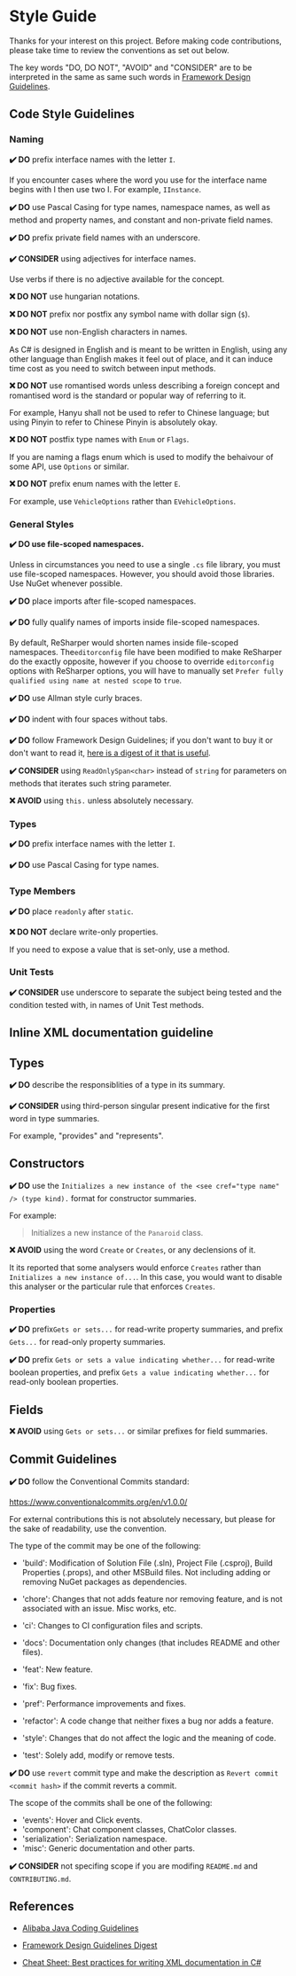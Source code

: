 # Style Guide

Thanks for your interest on this project. Before making code contributions, please take time to review the conventions as set out below.

The key words "DO, DO NOT", "AVOID" and "CONSIDER" are to be interpreted in the same as same such words in [Framework Design Guidelines](https://learn.microsoft.com/en-us/dotnet/standard/design-guidelines).

## Code Style Guidelines

### Naming

**✔️ DO** prefix interface names with the letter `I`.

If you encounter cases where the word you use for the interface name begins with I then use two I. For example, `IInstance`.

**✔️ DO** use Pascal Casing for type names, namespace names, as well as method and property names, and constant and non-private field names.

**✔️ DO** prefix private field names with an underscore.

**✔️ CONSIDER** using adjectives for interface names.

Use verbs if there is no adjective available for the concept. 

**❌ DO NOT** use hungarian notations.

**❌ DO NOT** prefix nor postfix any symbol name with dollar sign (`$`).

**❌ DO NOT** use non-English characters in names.

As C# is designed in English and is meant to be written in English, using any other language than English makes it feel out of place, and it can induce time cost as you need to switch between input methods.

**❌ DO NOT** use romantised words unless describing a foreign concept and romantised word is the standard or popular way of referring to it.

For example, Hanyu shall not be used to refer to Chinese language; but using Pinyin to refer to Chinese Pinyin is absolutely okay.

**❌ DO NOT** postfix type names with `Enum` or `Flags`.

If you are naming a flags enum which is used to modify the behaivour of some API, use `Options` or similar.

**❌ DO NOT** prefix enum names with the letter `E`.

For example, use `VehicleOptions` rather than `EVehicleOptions`.

### General Styles

**✔️ DO use file-scoped namespaces.**

Unless in circumstances you need to use a single `.cs` file library, you must use file-scoped namespaces. However, you should avoid those libraries. Use NuGet whenever possible.

**✔️ DO** place imports after file-scoped namespaces.

**✔️ DO** fully qualify names of imports inside file-scoped namespaces.

By default, ReSharper would shorten names inside file-scoped namespaces. The`editorconfig` file have been modified to make ReSharper do the exactly opposite, however if you choose to override `editorconfig` options with ReSharper options, you will have to manually set `Prefer fully qualified using name at nested scope﻿` to `true`.

**✔️ DO** use Allman style curly braces.

**✔️ DO** indent with four spaces without tabs.

**✔️ DO** follow Framework Design Guidelines; if you don't want to buy it or don't want to read it, [here is a digest of it that is useful](https://github.com/dotnet/runtime/blob/main/docs/coding-guidelines/framework-design-guidelines-digest.md).

**✔️ CONSIDER** using `ReadOnlySpan<char>` instead of `string` for parameters on methods that iterates such string parameter.

**❌ AVOID** using `this.` unless absolutely necessary.

### Types

**✔️ DO** prefix interface names with the letter `I`.

**✔️ DO** use Pascal Casing for type names.

### Type Members

**✔️ DO** place `readonly` after `static`.

**❌ DO NOT** declare write-only properties.

If you need to expose a value that is set-only, use a method.

### Unit Tests

**✔️ CONSIDER** use underscore to separate the subject being tested and the condition tested with, in names of Unit Test methods.

## Inline XML documentation guideline

## Types

**✔️ DO** describe the responsiblities of a type in its summary.

**✔️ CONSIDER** using third-person singular present indicative for the first word in type summaries.

For example, "provides" and "represents".

## Constructors

**✔️ DO** use the `Initializes a new instance of the <see cref="type name" /> (type kind).` format for constructor summaries.

For example:

> Initializes a new instance of the `Panaroid` class.

**❌ AVOID** using the word `Create` or `Creates`, or any declensions of it.

It its reported that some analysers would enforce `Creates` rather than `Initializes a new instance of...`. In this case, you would want to disable this analyser or the particular rule that enforces `Creates`.

### Properties

**✔️ DO** prefix`Gets or sets...` for read-write property summaries, and prefix `Gets...` for read-only property summaries.

**✔️ DO** prefix `Gets or sets a value indicating whether...` for read-write boolean properties, and prefix `Gets a value indicating whether...` for read-only boolean properties.

## Fields

**❌ AVOID** using `Gets or sets...` or similar prefixes for field summaries.

## Commit Guidelines

**✔️ DO** follow the Conventional Commits standard:

https://www.conventionalcommits.org/en/v1.0.0/

For external contributions this is not absolutely necessary, but please for the sake of readability, use the convention.

The type of the commit may be one of the following:

- 'build': Modification of Solution File (.sln), Project File (.csproj), Build Properties (.props), and other MSBuild files. Not including adding or removing NuGet packages as dependencies.

- 'chore': Changes that not adds feature nor removing feature, and is not associated with an issue. Misc works, etc.

- 'ci': Changes to CI configuration files and scripts.

- 'docs': Documentation only changes (that includes README and other files).

- 'feat': New feature.

- 'fix': Bug fixes.

- 'pref': Performance improvements and fixes.

- 'refactor': A code change that neither fixes a bug nor adds a feature.

- 'style': Changes that do not affect the logic and the meaning of code.

- 'test': Solely add, modify or remove tests.

**✔️ DO** use `revert` commit type and make the description as `Revert commit <commit hash>` if the commit reverts a commit.

The scope of the commits shall be one of the following:

- 'events': Hover and Click events.
- 'component': Chat component classes, ChatColor classes.
- 'serialization': Serialization namespace.
- 'misc': Generic documentation and other parts.

**✔️ CONSIDER** not specifing scope if you are modifing `README.md` and `CONTRIBUTING.md`.

## References

- [Alibaba Java Coding Guidelines](https://alibaba.github.io/Alibaba-Java-Coding-Guidelines)

- [Framework Design Guidelines Digest](https://github.com/dotnet/runtime/blob/main/docs/coding-guidelines/framework-design-guidelines-digest.md)

- [Cheat Sheet: Best practices for writing XML documentation in C#](https://blog.rsuter.com/best-practices-for-writing-xml-documentation-phrases-in-c/)
